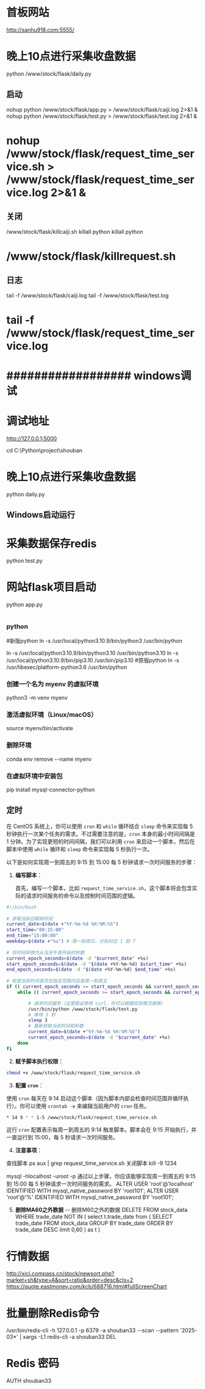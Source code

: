 # 首板网站
http://sanhu918.com:5555/

# 晚上10点进行采集收盘数据
python /www/stock/flask/daily.py

##  启动
nohup  python /www/stock/flask/app.py > /www/stock/flask/caiji.log 2>&1 &
nohup  python /www/stock/flask/test.py > /www/stock/flask/test.log 2>&1 &
# nohup  /www/stock/flask/request_time_service.sh > /www/stock/flask/request_time_service.log 2>&1 &

## 关闭
/www/stock/flask/killcaiji.sh
killall python
killall python
# /www/stock/flask/killrequest.sh

## 日志
tail -f /www/stock/flask/caiji.log
tail -f /www/stock/flask/test.log
# tail -f /www/stock/flask/request_time_service.log

# ################## windows调试 ##################
# 调试地址
http://127.0.0.1:5000

cd C:\Python\project\shouban
# 晚上10点进行采集收盘数据
python daily.py
##  Windows启动运行
# 采集数据保存redis
python test.py
# 网站flask项目启动
python app.py
# ################################################ 

### python
#新版python
ln -s /usr/local/python3.10.9/bin/python3 /usr/bin/python

ln -s /usr/local/python3.10.9/bin/python3.10 /usr/bin/python3.10
ln -s /usr/local/python3.10.9/bin/pip3.10 /usr/bin/pip3.10
#原版python
ln -s /usr/libexec/platform-python3.6 /usr/bin/python

### 创建一个名为 myenv 的虚拟环境  
python3 -m venv myenv  
  
### 激活虚拟环境（Linux/macOS）  
source myenv/bin/activate  

### 删除环境
conda env remove --name myenv

### 在虚拟环境中安装包  
pip install mysql-connector-python



## 定时

在 CentOS 系统上，你可以使用 `cron` 和 `while` 循环结合 `sleep` 命令来实现每 5 秒钟执行一次某个任务的需求。不过需要注意的是，`cron` 本身的最小时间间隔是 1 分钟。为了实现更短的时间间隔，我们可以利用 `cron` 来启动一个脚本，然后在脚本中使用 `while` 循环和 `sleep` 命令来实现每 5 秒执行一次。

以下是如何实现周一到周五的 9:15 到 15:00 每 5 秒钟请求一次时间服务的步骤：

1. **编写脚本**：

   首先，编写一个脚本，比如 `request_time_service.sh`，这个脚本将会包含实际的请求时间服务的命令以及控制时间范围的逻辑。

```bash
#!/bin/bash  
  
# 获取当前日期和时间  
current_date=$(date +"%Y-%m-%d %H:%M:%S")  
start_time="09:15:00"  
end_time="15:00:00"  
weekday=$(date +"%u") # 周一到周日，分别对应 1 到 7  
  
# 将时间转换为从当天午夜开始的秒数  
current_epoch_seconds=$(date -d "$current_date" +%s)  
start_epoch_seconds=$(date -d "$(date +%Y-%m-%d) $start_time" +%s)  
end_epoch_seconds=$(date -d "$(date +%Y-%m-%d) $end_time" +%s)  
  
# 检查当前时间是否在指定范围内且是周一到周五  
if (( current_epoch_seconds >= start_epoch_seconds && current_epoch_seconds <= end_epoch_seconds && weekday >= 1 && weekday <= 5 )); then
    while (( current_epoch_seconds >= start_epoch_seconds && current_epoch_seconds <= end_epoch_seconds )); do

        # 请求时间服务（这里假设使用 curl，你可以根据实际情况替换）  
        /usr/bin/python /www/stock/flask/test.py  
        # 等待 3 秒  
        sleep 3  
        # 重新获取当前时间和秒数  
        current_date=$(date +"%Y-%m-%d %H:%M:%S")  
        current_epoch_seconds=$(date -d "$current_date" +%s)  
    done  
fi
```

2. **赋予脚本执行权限**：

```bash
chmod +x /www/stock/flask/request_time_service.sh
```

3. **配置 `cron`**：

使用 `cron` 每天在 9:14 启动这个脚本（因为脚本内部会检查时间范围并循环执行）。你可以使用 `crontab -e` 来编辑当前用户的 `cron` 任务。

```bash
* 14 9 * * 1-5 /www/stock/flask/request_time_service.sh
```

这行 `cron` 配置表示每周一到周五的 9:14 触发脚本。脚本会在 9:15 开始执行，并一直运行到 15:00，每 5 秒请求一次时间服务。

4. **注意事项**：

查找脚本
ps aux | grep request_time_service.sh
关闭脚本
kill -9 1234

mysql -hlocalhost -uroot -p
通过以上步骤，你应该能够实现周一到周五的 9:15 到 15:00 每 5 秒钟请求一次时间服务的需求。
ALTER USER 'root'@'localhost' IDENTIFIED WITH mysql_native_password BY 'root101';
ALTER USER 'root'@'%' IDENTIFIED WITH mysql_native_password BY 'root101';

5. **删除MA60之外数据**
-- 删除M60之外的数据
DELETE FROM stock_data
WHERE trade_date NOT IN ( select t.trade_date from  (
				SELECT trade_date 
        FROM stock_data 
        GROUP BY trade_date
        ORDER BY trade_date DESC
				limit 0,60
) as t  )

# 行情数据
http://xici.compass.cn/stock/newsort.php?market=sh&type=A&sort=ratio&order=desc&cls=2
https://quote.eastmoney.com/kcb/688716.html#fullScreenChart

# 批量删除Redis命令
/usr/bin/redis-cli -h 127.0.0.1 -p 6379 -a shouban33 --scan --pattern '2025-03*' | xargs -L1 redis-cli -a shouban33 DEL

# Redis 密码
AUTH shouban33

